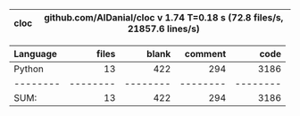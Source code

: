 cloc|github.com/AlDanial/cloc v 1.74  T=0.18 s (72.8 files/s, 21857.6 lines/s)
--- | ---

Language|files|blank|comment|code
:-------|-------:|-------:|-------:|-------:
Python|13|422|294|3186
--------|--------|--------|--------|--------
SUM:|13|422|294|3186
